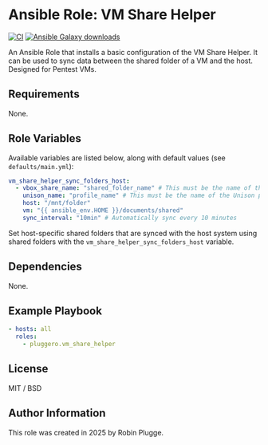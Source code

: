 # Ansible Role: VM Share Helper

[![CI](https://github.com/pluggero/ansible-role-vm-share-helper/actions/workflows/ci.yml/badge.svg)](https://github.com/pluggero/ansible-role-vm-share-helper/actions/workflows/ci.yml) [![Ansible Galaxy downloads](https://img.shields.io/ansible/role/d/pluggero/vm-share-helper?label=Galaxy%20downloads&logo=ansible&color=%23096598)](https://galaxy.ansible.com/ui/standalone/roles/pluggero/vm-share-helper)

An Ansible Role that installs a basic configuration of the VM Share Helper.
It can be used to sync data between the shared folder of a VM and the host.
Designed for Pentest VMs.

## Requirements

None.

## Role Variables

Available variables are listed below, along with default values (see `defaults/main.yml`):

```yaml
vm_share_helper_sync_folders_host:
  - vbox_share_name: "shared_folder_name" # This must be the name of the VirtualBox shared folder
    unison_name: "profile_name" # This must be the name of the Unison profile
    host: "/mnt/folder"
    vm: "{{ ansible_env.HOME }}/documents/shared"
    sync_interval: "10min" # Automatically sync every 10 minutes
```

Set host-specific shared folders that are synced with the host system using shared folders with the `vm_share_helper_sync_folders_host` variable.

## Dependencies

None.

## Example Playbook

```yaml
- hosts: all
  roles:
    - pluggero.vm_share_helper
```

## License

MIT / BSD

## Author Information

This role was created in 2025 by Robin Plugge.
